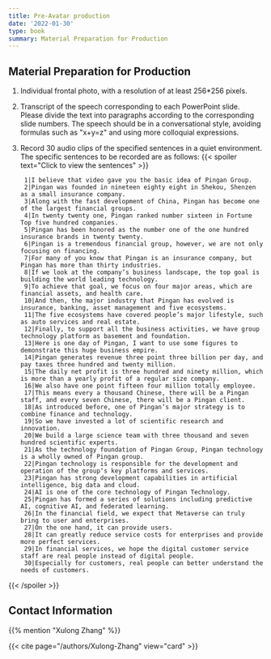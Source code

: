```yaml
---
title: Pre-Avatar production
date: '2022-01-30'
type: book
summary: Material Preparation for Production
---
```

<!-- ### GTC 2022
{{< youtube-enhanced id="H2MGZAc6BCg" title="GTC2022" start="0" >}}

### GTC 2023
{{< youtube-enhanced id="_4Wl5lOoM1s" title="GTC2023" start="0" >}} -->


## Material Preparation for Production

1. Individual frontal photo, with a resolution of at least 256*256 pixels.
2. Transcript of the speech corresponding to each PowerPoint slide. Please divide the text into paragraphs according to the corresponding slide numbers. The speech should be in a conversational style, avoiding formulas such as "x+y=z" and using more colloquial expressions.
3. Record 30 audio clips of the specified sentences in a quiet environment. The specific sentences to be recorded are as follows:
{{< spoiler text="Click to view the sentences" >}}

   ```
    1|I believe that video gave you the basic idea of Pingan Group.
    2|Pingan was founded in nineteen eighty eight in Shekou, Shenzen as a small insurance company.
    3|Along with the fast development of China, Pingan has become one of the largest financial groups.
    4|In twenty twenty one, Pingan ranked number sixteen in Fortune Top five hundred companies.
    5|Pingan has been honored as the number one of the one hundred insurance brands in twenty twenty.
    6|Pingan is a tremendous financial group, however, we are not only focusing on financing.
    7|For many of you know that Pingan is an insurance company, but Pingan has more than thirty industries.
    8|If we look at the company’s business landscape, the top goal is building the world leading technology.
    9|To achieve that goal, we focus on four major areas, which are financial assets, and health care.
    10|And then, the major industry that Pingan has evolved is insurance, banking, asset management and five ecosystems.
    11|The five ecosystems have covered people’s major lifestyle, such as auto services and real estate.
    12|Finally, to support all the business activities, we have group technology platform as basement and foundation.
    13|Here is one day of Pingan, I want to use some figures to demonstrate this huge business empire.
    14|Pingan generates revenue three point three billion per day, and pay taxes three hundred and twenty million.
    15|The daily net profit is three hundred and ninety million, which is more than a yearly profit of a regular size company.
    16|We also have one point fifteen four million totally employee.
    17|This means every a thousand Chinese, there will be a Pingan staff, and every seven Chinese, there will be a Pingan client.
    18|As introduced before, one of Pingan’s major strategy is to combine finance and technology.
    19|So we have invested a lot of scientific research and innovation.
    20|We build a large science team with three thousand and seven hundred scientific experts.
    21|As the technology foundation of Pingan Group, Pingan technology is a wholly owned of Pingan group.
    22|Pingan technology is responsible for the development and operation of the group‘s key platforms and services.
    23|Pingan has strong development capabilities in artificial intelligence, big data and cloud.
    24|AI is one of the core technology of Pingan Technology.
    25|Pingan has formed a series of solutions including predictive AI, cognitive AI, and federated learning.
    26|In the financial field, we expect that Metaverse can truly bring to user and enterprises.
    27|On the one hand, it can provide users.
    28|It can greatly reduce service costs for enterprises and provide more perfect services.
    29|In financial services, we hope the digital customer service staff are real people instead of digital people.
    30|Especially for customers, real people can better understand the needs of customers.

{{< /spoiler >}}


    
## Contact Information

{{% mention "Xulong Zhang" %}}

{{< cite page="/authors/Xulong-Zhang" view="card" >}}
